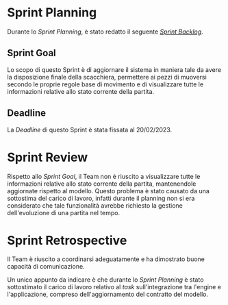 # Sprint Planning

Durante lo _Sprint Planning_, è stato redatto il seguente [_Sprint Backlog_](second-sprint-backlog.xlsx).

## Sprint Goal

Lo scopo di questo Sprint è di aggiornare il sistema in maniera tale da avere la disposizione finale della 
scacchiera, permettere ai pezzi di muoversi secondo le proprie regole base di movimento e di visualizzare tutte le 
informazioni relative allo stato corrente della partita.

## Deadline

La _Deadline_ di questo Sprint è stata fissata al 20/02/2023.

# Sprint Review

Rispetto allo _Sprint Goal_, il Team non è riuscito a visualizzare tutte le informazioni relative allo stato corrente 
della partita, mantenendole aggiornate rispetto al modello. 
Questo problema è stato causato da una sottostima del carico di lavoro, infatti durante il planning non si era
considerato che tale funzionalità avrebbe richiesto la gestione dell'evoluzione di una partita nel tempo.

# Sprint Retrospective

Il Team è riuscito a coordinarsi adeguatamente e ha dimostrato buone capacità di comunicazione.

Un unico appunto da indicare è che durante lo _Sprint Planning_ è stato sottostimato il carico di lavoro relativo al
_task_ sull'integrazione tra l'engine e l'applicazione, compreso dell'aggiornamento del contratto del modello.
